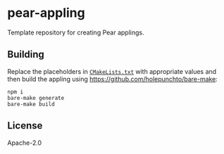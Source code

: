 # pear-appling

Template repository for creating Pear applings.

## Building

Replace the placeholders in [`CMakeLists.txt`](CMakeLists.txt) with appropriate values and then build the appling using <https://github.com/holepunchto/bare-make>:

```console
npm i
bare-make generate
bare-make build
```

## License

Apache-2.0
